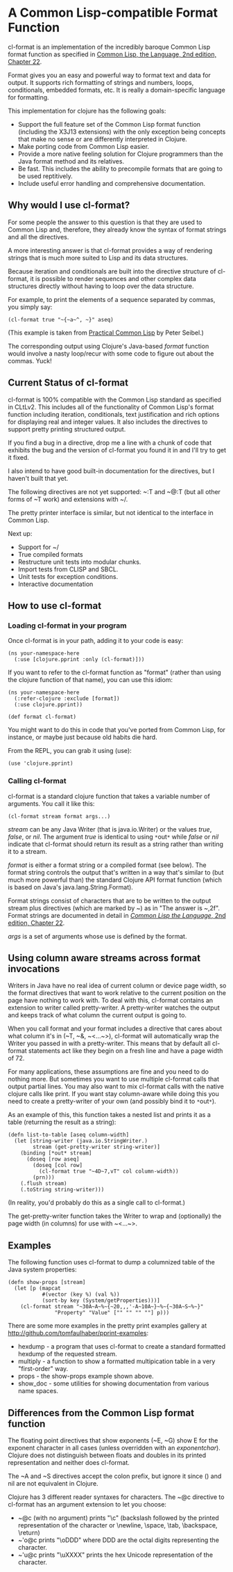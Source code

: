 # A Common Lisp-compatible Format Function
cl-format is an implementation of the incredibly baroque Common Lisp format function as specified 
in [Common Lisp, the Language, 2nd edition, Chapter 22](http://www.cs.cmu.edu/afs/cs.cmu.edu/project/ai-repository/ai/html/cltl/clm/node200.html#SECTION002633000000000000000).

Format gives you an easy and powerful way to format text and data for output. It supports rich 
formatting of strings and numbers, loops, conditionals, embedded formats, etc. It is really a 
domain-specific language for formatting.

This implementation for clojure has the following goals:

 * Support the full feature set of the Common Lisp format function (including the X3J13 extensions) with the only exception being concepts that make no sense or are differently interpreted in Clojure.
 * Make porting code from Common Lisp easier.
 * Provide a more native feeling solution for Clojure programmers than the Java format method and its relatives.
 * Be fast. This includes the ability to precompile formats that are going to be used reptitively.
 * Include useful error handling and comprehensive documentation.

## Why would I use cl-format?

For some people the answer to this question is that they are used to
Common Lisp and, therefore, they already know the syntax of format
strings and all the directives.

A more interesting answer is that cl-format provides a way of
rendering strings that is much more suited to Lisp and its data
structures. 

Because iteration and conditionals are built into the directive
structure of cl-format, it is possible to render sequences and other
complex data structures directly without having to loop over the data
structure. 

For example, to print the elements of a sequence separated by commas,
you simply say:

    (cl-format true "~{~a~^, ~}" aseq)

(This example is taken from 
[Practical Common Lisp](http://www.gigamonkeys.com/book/)
by Peter Seibel.)

The corresponding output using Clojure's Java-based _format_ function
would involve a nasty loop/recur with some code to figure out about
the commas. Yuck!

## Current Status of cl-format

cl-format is 100% compatible with the Common Lisp standard as
specified in CLtLv2.
This includes all of the functionality of Common
Lisp's format function including iteration, conditionals, 
text justification and rich
options for displaying real and integer values. It also includes the
directives to support pretty printing structured output.

If you find a bug in a directive, drop me a line
with a chunk of code that exhibits the bug and the version of
cl-format you found it in and I'll try to get it fixed.

I also intend to have good built-in documentation for the directives,
but I haven't built that yet.

The following directives are
not yet supported: ~:T and ~@:T (but all other forms of ~T work) 
and extensions with ~/. 

The pretty printer interface is similar, but not identical to the 
interface in Common Lisp.

Next up: 

 * Support for ~/
 * True compiled formats
 * Restructure unit tests into modular chunks.
 * Import tests from CLISP and SBCL.
 * Unit tests for exception conditions.
 * Interactive documentation
 
## How to use cl-format

### Loading cl-format in your program

Once cl-format is in your path, adding it to your code is easy:

    (ns your-namespace-here
      (:use [clojure.pprint :only (cl-format)]))

If you want to refer to the cl-format function as "format" (rather
than using the clojure function of that name), you can use this idiom:

    (ns your-namespace-here
      (:refer-clojure :exclude [format])
      (:use clojure.pprint))

    (def format cl-format)

You might want to do this in code that you've ported from Common Lisp,
for instance, or maybe just because old habits die hard.

From the REPL, you can grab it using (use):

    (use 'clojure.pprint)

### Calling cl-format

cl-format is a standard clojure function that takes a variable number
of arguments. You call it like this:

    (cl-format stream format args...)

_stream_ can be any Java Writer (that is java.io.Writer) or the values
_true_, _false_, or _nil_. The argument _true_ is identical to using
`*`out`*` while _false_ or _nil_ indicate that cl-format should return
its result as a string rather than writing it to a stream.

_format_ is either a format string or a compiled format (see
below). The format string controls the output that's written in a way
that's similar to (but much more powerful than) the standard Clojure
API format function (which is based on Java's
java.lang.String.Format).

Format strings consist of characters that are to be written to the
output stream plus directives (which are marked by ~) as in "The
answer is ~,2f". Format strings are documented in detail in 
[*Common Lisp the Language*, 2nd edition, Chapter 22](http://www.cs.cmu.edu/afs/cs.cmu.edu/project/ai-repository/ai/html/cltl/clm/node200.html#SECTION002633000000000000000).

_args_ is a set of arguments whose use is defined by the format.

## Using column aware streams across format invocations

Writers in Java have no real idea of current column or device page width, so the format
directives that want to work relative to the current position on the
page have nothing to work with. To deal with this, cl-format contains
an extension to writer called pretty-writer. A pretty-writer watches the
output and keeps track of what column the current output is going to.

When you call format and your format includes a directive that cares
about what column it's in (~T, ~&, ~<...~>), cl-format will
automatically wrap the Writer you passed in with a pretty-writer. This
means that by default all cl-format statements act like they begin on
a fresh line and have a page width of 72.

For many applications, these assumptions are fine and you need to do
nothing more. But sometimes you want to use multiple cl-format calls
that output partial lines. You may also want to mix cl-format calls
with the native clojure calls like print. If you want stay
column-aware while doing this you need to create a pretty-writer of
your own (and possibly bind it to `*`out`*`).

As an example of this, this function takes a nested list and prints it
as a table (returning the result as a string):

    (defn list-to-table [aseq column-width]
      (let [string-writer (java.io.StringWriter.)
            stream (get-pretty-writer string-writer)]
        (binding [*out* stream]
          (doseq [row aseq]
            (doseq [col row]
              (cl-format true "~4D~7,vT" col column-width))
            (prn)))
        (.flush stream)
        (.toString string-writer)))

(In reality, you'd probably do this as a single call to cl-format.)

The get-pretty-writer function takes the Writer to wrap and
(optionally) the page width (in columns) for use with ~<...~>. 

## Examples

The following function uses cl-format to dump a columnized table of the Java system properties:

    (defn show-props [stream]
      (let [p (mapcat 
    	       #(vector (key %) (val %)) 
    	       (sort-by key (System/getProperties)))]
        (cl-format stream "~30A~A~%~{~20,,,'-A~10A~}~%~{~30A~S~%~}" 
    	           "Property" "Value" ["" "" "" ""] p)))
    
There are some more examples in the pretty print examples gallery at 
http://github.com/tomfaulhaber/pprint-examples:

 * hexdump - a program that uses cl-format to create a standard formatted hexdump of the requested stream.
 * multiply - a function to show a formatted multipication table in a very "first-order" way.
 * props - the show-props example shown above.
 * show_doc - some utilities for showing documentation from various name spaces.

## Differences from the Common Lisp format function

The floating point directives that show exponents (~E, ~G) show E for
the exponent character in all cases (unless overridden with an
_exponentchar_).  Clojure does not distinguish between floats and
doubles in its printed representation and neither does cl-format.

The ~A and ~S directives accept the colon prefix, but ignore it since
() and nil are not equivalent in Clojure.

Clojure has 3 different reader syntaxes for characters. The ~@c
directive to cl-format has an argument extension to let you choose:

 * ~@c (with no argument) prints "\c" (backslash followed by the printed representation of the character or \newline, \space, \tab, \backspace, \return)
 * ~'o@c prints "\oDDD" where DDD are the octal digits representing the character. 
 * ~'u@c prints "\uXXXX" prints the hex Unicode representation of the character.  
